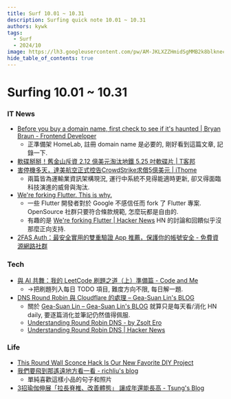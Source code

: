 ```yaml
---
title: Surf 10.01 ~ 10.31
description: Surfing quick note 10.01 ~ 10.31
authors: kywk
tags:
  - Surf
  - 2024/10
image: https://lh3.googleusercontent.com/pw/AM-JKLXZZHmidSgMMB2k8blkneclNRysPXLr__G7rZ4hPi2sN0jC67PHAbX1MyFj8hQX_MTZ6bwIMPwCyu2fu1bU0ZXSX09eu-OlSDb4U-9haUS_wgnVPLaCM6WQLsRbsnocF8X5Edmt35rDjytljbNEMsaf8A=w800-no?authuser=0
hide_table_of_contents: true
---
```


Surfing 10.01 ~ 10.31
==================

### IT News

- [Before you buy a domain name, first check to see if it's haunted | Bryan Braun - Frontend Developer](https://www.bryanbraun.com/2024/10/25/before-you-buy-a-domain-name-first-check-to-see-if-its-haunted/)
	- 正準備架 HomeLab, 註冊 domain name 是必要的, 剛好看到這篇文章, 記錄一下.
- [軟碟掰掰！舊金山斥資 2.12 億美元淘汰地鐵 5.25 吋軟碟片 | T客邦](https://www.techbang.com/posts/119143-floppy-disk-525-inch)
- [害停機多天，達美航空正式控告CrowdStrike求償5億美元 | iThome](https://www.ithome.com.tw/news/165706)
	- 兩篇皆為運輸業資訊架構現況, 運行中系統不見得能適時更新, 卻又得面臨科技演進的威脅與淘汰.
- [We're forking Flutter. This is why.](https://flutterfoundation.dev/blog/posts/we-are-forking-flutter-this-is-why/)
	- 一些 Flutter 開發者對於 Google 不感信任而 fork 了 Flutter 專案. OpenSource 社群只要符合條款規範, 怎麼玩都是自由的.
	- 有趣的是 [We're forking Flutter | Hacker News](https://news.ycombinator.com/item?id=41975047) HN 的討論和回饋似乎沒那麼正向支持.
- [2FAS Auth：最安全實用的雙重驗證 App 推薦，保護你的帳號安全 - 免費資源網路社群](https://free.com.tw/2fas-auth/)

### Tech

- [與 AI 共舞：我的 LeetCode 刷題之道（上）準備篇 - Code and Me](https://blog.kyomind.tw/grind-leetcode-with-ai-preparation/)
	- ->把刷題列入每日 TODO 項目, 難度方向不限, 每日解一題.
- [DNS Round Robin 與 Cloudflare 的處理 – Gea-Suan Lin's BLOG](https://blog.gslin.org/archives/2024/10/29/12053/dns-round-robin-%e8%88%87-cloudflare-%e7%9a%84%e8%99%95%e7%90%86/)
	- 關於 [Gea-Suan Lin – Gea-Suan Lin's BLOG](https://blog.gslin.org/archives/author/gslin/) 就算只是每天看/消化 HN daily, 要逐篇消化並筆記仍然值得佩服.
	- [Understanding Round Robin DNS - by Zsolt Ero](https://blog.hyperknot.com/p/understanding-round-robin-dns)
	- [Understanding Round Robin DNS | Hacker News](https://news.ycombinator.com/item?id=41955912)

### Life

- [This Round Wall Sconce Hack Is Our New Favorite DIY Project](https://ikeahackers.net/2024/10/round-wall-sconces-diy.html)
- [我們要飛到那遙遠地方看一看 - richliu's blog](https://blog.richliu.com/2024/10/26/6055/%e6%88%91%e5%80%91%e8%a6%81%e9%a3%9b%e5%88%b0%e9%82%a3%e9%81%99%e9%81%a0%e5%9c%b0%e6%96%b9%e7%9c%8b%e4%b8%80%e7%9c%8b/)
	- 單純喜歡這樣小品的句子和照片
- [3招瑜伽伸展「拉長脊椎、改善體態」 讓成年還能長高 - Tsung's Blog](https://blog.longwin.com.tw/2024/10/news-stretch-yoga-grow-tall-2024/)
